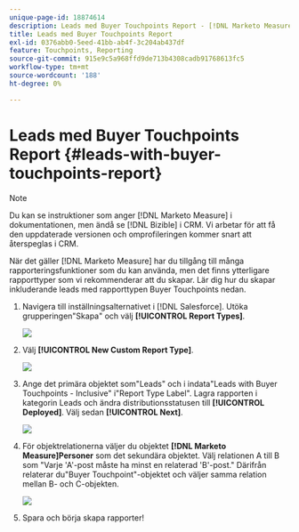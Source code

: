 ```yaml
---
unique-page-id: 18874614
description: Leads med Buyer Touchpoints Report - [!DNL Marketo Measure]
title: Leads med Buyer Touchpoints Report
exl-id: 0376abb0-5eed-41bb-ab4f-3c204ab437df
feature: Touchpoints, Reporting
source-git-commit: 915e9c5a968ffd9de713b4308cadb91768613fc5
workflow-type: tm+mt
source-wordcount: '188'
ht-degree: 0%

---
```


# Leads med Buyer Touchpoints Report {#leads-with-buyer-touchpoints-report}

>[!NOTE]
>
>Du kan se instruktioner som anger [!DNL Marketo Measure] i dokumentationen, men ändå se [!DNL Bizible] i CRM. Vi arbetar för att få den uppdaterade versionen och omprofileringen kommer snart att återspeglas i CRM.

När det gäller [!DNL Marketo Measure] har du tillgång till många rapporteringsfunktioner som du kan använda, men det finns ytterligare rapporttyper som vi rekommenderar att du skapar. Lär dig hur du skapar inkluderande leads med rapporttypen Buyer Touchpoints nedan.

1. Navigera till inställningsalternativet i [!DNL Salesforce]. Utöka grupperingen&quot;Skapa&quot; och välj **[!UICONTROL Report Types]**.

   ![](assets/1.jpg)

1. Välj **[!UICONTROL New Custom Report Type]**.

   ![](assets/2.jpg)

1. Ange det primära objektet som&quot;Leads&quot; och i indata&quot;Leads with Buyer Touchpoints - Inclusive&quot; i&quot;Report Type Label&quot;. Lagra rapporten i kategorin Leads och ändra distributionsstatusen till **[!UICONTROL Deployed]**. Välj sedan **[!UICONTROL Next]**.

   ![](assets/3.jpg)

1. För objektrelationerna väljer du objektet **[!DNL Marketo Measure]Personer** som det sekundära objektet. Välj relationen A till B som &quot;Varje &#39;A&#39;-post måste ha minst en relaterad &#39;B&#39;-post.&quot; Därifrån relaterar du&quot;Buyer Touchpoint&quot;-objektet och väljer samma relation mellan B- och C-objekten.

   ![](assets/4.jpg)

1. Spara och börja skapa rapporter!
